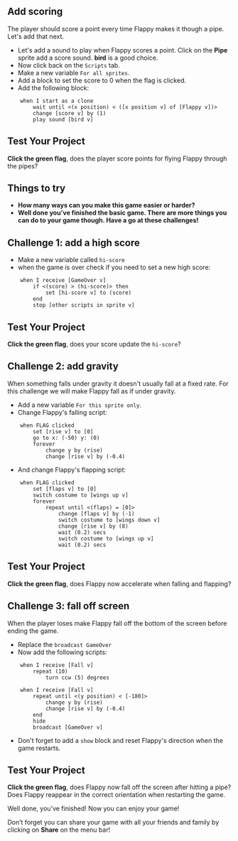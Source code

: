 ## Add scoring

The player should score a point every time Flappy makes it though a pipe. Let's add that next.



+ Let's add a sound to play when Flappy scores a point. Click on the **Pipe** sprite add a score sound. **bird** is a good choice.
+ Now click back on the `Scripts` tab.
+ Make a new variable `For all sprites`.
+ Add a block to set the score to 0 when the flag is clicked.
+ Add the following block:
```blocks
    when I start as a clone
        wait until <(x position) < ([x position v] of [Flappy v])>
        change [score v] by (1)
        play sound [bird v]
```

## Test Your Project

__Click the green flag__, does the player score points for flying Flappy through the pipes?



## Things to try

+ __How many ways can you make this game easier or harder?__
+ __Well done you’ve finished the basic game. There are more things you can do to your game though. Have a go at these challenges!__

## Challenge 1: add a high score

+ Make a new variable called `hi-score`
+ when the game is over check if you need to set a new high score:
```blocks
    when I receive [GameOver v]
        if <(score) > (hi-score)> then
            set [hi-score v] to (score)
        end
        stop [other scripts in sprite v]
```

## Test Your Project

__Click the green flag__, does your score update the `hi-score`?



## Challenge 2: add gravity

When something falls under gravity it doesn't usually fall at a fixed rate. For this challenge we will make Flappy fall as if under gravity.

+ Add a new variable `For this sprite only`.
+ Change Flappy's falling script:
```blocks
    when FLAG clicked
        set [rise v] to [0]
        go to x: (-50) y: (0)
        forever
            change y by (rise)
            change [rise v] by (-0.4)
```
+ And change Flappy's flapping script:
```blocks
    when FLAG clicked
        set [flaps v] to [0]
        switch costume to [wings up v]
        forever
            repeat until <(flaps) = [0]>
                change [flaps v] by (-1)
                switch costume to [wings down v]
                change [rise v] by (8)
                wait (0.2) secs
                switch costume to [wings up v]
                wait (0.2) secs
```

## Test Your Project

__Click the green flag__, does Flappy now accelerate when falling and flapping?



## Challenge 3: fall off screen

When the player loses make Flappy fall off the bottom of the screen before ending the game.

+ Replace the `broadcast GameOver`
+ Now add the following scripts:
```blocks
    when I receive [Fall v]
        repeat (10)
            turn ccw (5) degrees

    when I receive [Fall v]
        repeat until <(y position) < [-180]>
            change y by (rise)
            change [rise v] by (-0.4)
        end
        hide
        broadcast [GameOver v]
```
+ Don't forget to add a `show` block and reset Flappy's direction when the game restarts.

## Test Your Project

__Click the green flag__, does Flappy now fall off the screen after hitting a pipe? Does Flappy reappear in the correct orientation when restarting the game.



Well done, you’ve finished! Now you can enjoy your game!

Don’t forget you can share your game with all your friends and family by clicking on **Share** on the menu bar!

